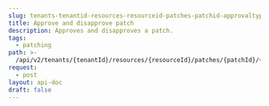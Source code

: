 ```yaml
---
slug: tenants-tenantid-resources-resourceid-patches-patchid-approvaltype
title: Approve and disapprove patch
description: Approves and disapproves a patch.
tags:
  - patching
path: >-
  /api/v2/tenants/{tenantId}/resources/{resourceId}/patches/{patchId}/{approvalType}
request:
  - post
layout: api-doc
draft: false
---
```

